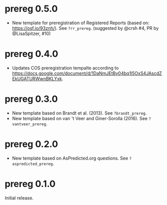 # prereg 0.5.0

- New template for preregistration of Registered Reports (based on: https://osf.io/93znh/). See `?rr_prereg`. (suggested by @crsh #4, PR by @LisaSpitzer, #10)

# prereg 0.4.0

- Updates COS preregistration tempalte according to https://docs.google.com/document/d/1DaNmJEtBy04bq1l5OxS4JAscdZEkUGATURWwnBKLYxk.

# prereg 0.3.0

- New template based on Brandt et al. (2013). See `?brandt_prereg`.
- New template based on van 't Veer and Giner-Sorolla (2016). See `?vantveer_prereg`.

# prereg 0.2.0

- New template based on AsPredicted.org questions. See `?aspredicted_prereg`.

# prereg 0.1.0

Initial release.
